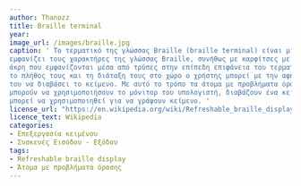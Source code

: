 ```yaml
---
author: Thanozz
title: Braille terminal
year: 
image_url: /images/braille.jpg
caption: ' Το τερματικό της γλώσσας Braille (braille terminal) είναι μια συσκευή που
εμφανίζει τους χαρακτήρες της γλώσσας Braille, συνήθως με καρφίτσες με στρογγυλή
άκρη που εμφανίζονται μέσα από τρύπες στην επίπεδη επιφάνεια του τερματικού. Από
το πλήθος τους και τη διάταξη τους στο χώρο ο χρήστης μπορεί με την αφή των χεριών
του να διαβάσει το κείμενο. Με αυτό το τρόπο τα άτομα με προβλήματα όρασης, που δεν
μπορούν να χρησιμοποιήσουν το μόνιτορ του υπολογιστή, διαβάζουν ένα κείμενο. Ακόμα
μπορεί να χρησιμοποιηθεί για να γράψουν κείμενο. '
license_url: "https://en.wikipedia.org/wiki/Refreshable_braille_display"
licence_text: Wikipedia
categories:
- Επεξεργασία κειμένου
- Συσκευές Εισόδου - Εξόδου
tags:
- Refreshable braille display
- Άτομα με προβλήματα όρασης
---
```


